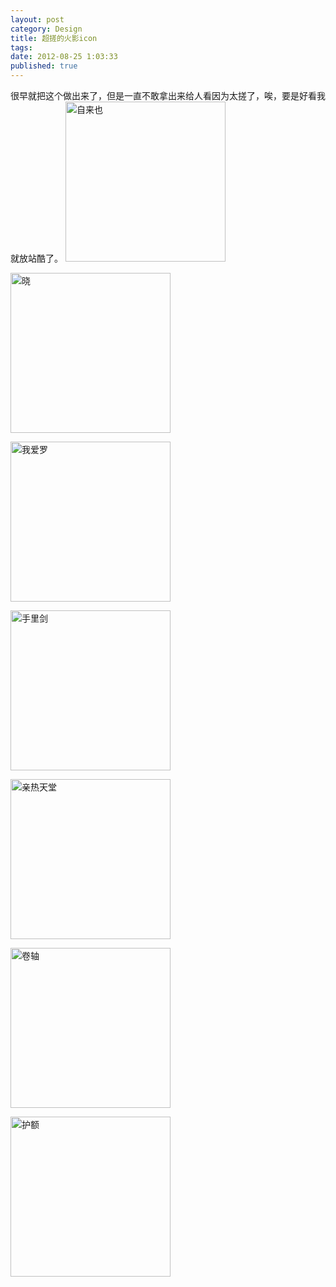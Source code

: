 ```yaml
---
layout: post
category: Design
title: 超搓的火影icon
tags:
date: 2012-08-25 1:03:33
published: true
---
```

很早就把这个做出来了，但是一直不敢拿出来给人看因为太搓了，唉，要是好看我就放站酷了。
<a href="http://www.yupoo.com/photos/jacobz/86487411/" title="自来也"><img src="http://pic.yupoo.com/jacobz/Cdyf3CiE/medish.jpg" alt="自来也" width="256" height="256" border="0" /></a>
<!--more-->
<a href="http://www.yupoo.com/photos/jacobz/86487410/" title="晓"><img src="http://pic.yupoo.com/jacobz/Cdyf1PwF/medish.jpg" alt="晓" width="256" height="256" border="0" /></a>


<a href="http://www.yupoo.com/photos/jacobz/86487409/" title="我爱罗"><img src="http://pic.yupoo.com/jacobz/Cdyf0UoT/medish.jpg" alt="我爱罗" width="256" height="256" border="0" /></a>


<a href="http://www.yupoo.com/photos/jacobz/86487408/" title="手里剑"><img src="http://pic.yupoo.com/jacobz/CdyeXzsi/medish.jpg" alt="手里剑" width="256" height="256" border="0" /></a>


<a href="http://www.yupoo.com/photos/jacobz/86487407/" title="亲热天堂"><img src="http://pic.yupoo.com/jacobz/CdyeUxjo/medish.jpg" alt="亲热天堂" width="256" height="256" border="0" /></a>


<a href="http://www.yupoo.com/photos/jacobz/86487406/" title="卷轴"><img src="http://pic.yupoo.com/jacobz/CdyePn1U/medish.jpg" alt="卷轴" width="256" height="256" border="0" /></a>


<a href="http://www.yupoo.com/photos/jacobz/86487405/" title="护额"><img src="http://pic.yupoo.com/jacobz/CdyeNuUk/medish.jpg" alt="护额" width="256" height="256" border="0" /></a>

